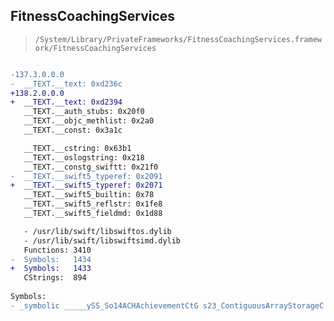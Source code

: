 ## FitnessCoachingServices

> `/System/Library/PrivateFrameworks/FitnessCoachingServices.framework/FitnessCoachingServices`

```diff

-137.3.0.0.0
-  __TEXT.__text: 0xd236c
+138.2.0.0.0
+  __TEXT.__text: 0xd2394
   __TEXT.__auth_stubs: 0x20f0
   __TEXT.__objc_methlist: 0x2a0
   __TEXT.__const: 0x3a1c

   __TEXT.__cstring: 0x63b1
   __TEXT.__oslogstring: 0x218
   __TEXT.__constg_swiftt: 0x21f0
-  __TEXT.__swift5_typeref: 0x2091
+  __TEXT.__swift5_typeref: 0x2071
   __TEXT.__swift5_builtin: 0x78
   __TEXT.__swift5_reflstr: 0x1fe8
   __TEXT.__swift5_fieldmd: 0x1d88

   - /usr/lib/swift/libswiftos.dylib
   - /usr/lib/swift/libswiftsimd.dylib
   Functions: 3410
-  Symbols:   1434
+  Symbols:   1433
   CStrings:  894
 
Symbols:
- _symbolic _____ySS_So14ACHAchievementCtG s23_ContiguousArrayStorageC

```
